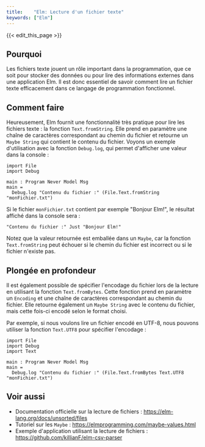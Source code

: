 ```yaml
---
title:    "Elm: Lecture d'un fichier texte"
keywords: ["Elm"]
---
```


{{< edit_this_page >}}

## Pourquoi
Les fichiers texte jouent un rôle important dans la programmation, que ce soit pour stocker des données ou pour lire des informations externes dans une application Elm. Il est donc essentiel de savoir comment lire un fichier texte efficacement dans ce langage de programmation fonctionnel.

## Comment faire
Heureusement, Elm fournit une fonctionnalité très pratique pour lire les fichiers texte : la fonction `Text.fromString`. Elle prend en paramètre une chaîne de caractères correspondant au chemin du fichier et retourne un `Maybe String` qui contient le contenu du fichier. Voyons un exemple d'utilisation avec la fonction `Debug.log`, qui permet d'afficher une valeur dans la console :

```
import File
import Debug

main : Program Never Model Msg
main =
  Debug.log "Contenu du fichier :" (File.Text.fromString "monFichier.txt")
```

Si le fichier `monFichier.txt` contient par exemple "Bonjour Elm!", le résultat affiché dans la console sera :

```
"Contenu du fichier :" Just "Bonjour Elm!"
```

Notez que la valeur retournée est emballée dans un `Maybe`, car la fonction `Text.fromString` peut échouer si le chemin du fichier est incorrect ou si le fichier n'existe pas.

## Plongée en profondeur
Il est également possible de spécifier l'encodage du fichier lors de la lecture en utilisant la fonction `Text.fromBytes`. Cette fonction prend en paramètre un `Encoding` et une chaîne de caractères correspondant au chemin du fichier. Elle retourne également un `Maybe String` avec le contenu du fichier, mais cette fois-ci encodé selon le format choisi.

Par exemple, si nous voulons lire un fichier encodé en UTF-8, nous pouvons utiliser la fonction `Text.UTF8` pour spécifier l'encodage :

```
import File
import Debug
import Text

main : Program Never Model Msg
main =
  Debug.log "Contenu du fichier :" (File.Text.fromBytes Text.UTF8 "monFichier.txt")
```

## Voir aussi
- Documentation officielle sur la lecture de fichiers : https://elm-lang.org/docs/unsorted/files
- Tutoriel sur les `Maybe` : https://elmprogramming.com/maybe-values.html
- Exemple d'application utilisant la lecture de fichiers : https://github.com/killianF/elm-csv-parser